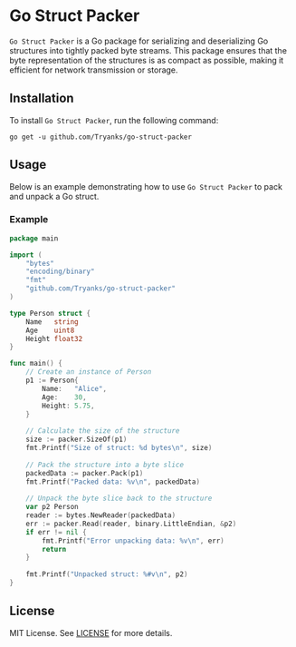 # Go Struct Packer

`Go Struct Packer` is a Go package for serializing and deserializing Go structures into tightly packed byte streams. This package ensures that the byte representation of the structures is as compact as possible, making it efficient for network transmission or storage.

## Installation

To install `Go Struct Packer`, run the following command:

```
go get -u github.com/Tryanks/go-struct-packer
```

## Usage

Below is an example demonstrating how to use `Go Struct Packer` to pack and unpack a Go struct.

### Example

```go
package main

import (
	"bytes"
	"encoding/binary"
	"fmt"
	"github.com/Tryanks/go-struct-packer"
)

type Person struct {
	Name   string
	Age    uint8
	Height float32
}

func main() {
	// Create an instance of Person
	p1 := Person{
		Name:   "Alice",
		Age:    30,
		Height: 5.75,
	}
	
	// Calculate the size of the structure
	size := packer.SizeOf(p1)
	fmt.Printf("Size of struct: %d bytes\n", size)
	
	// Pack the structure into a byte slice
	packedData := packer.Pack(p1)
	fmt.Printf("Packed data: %v\n", packedData)
	
	// Unpack the byte slice back to the structure
	var p2 Person
	reader := bytes.NewReader(packedData)
	err := packer.Read(reader, binary.LittleEndian, &p2)
	if err != nil {
		fmt.Printf("Error unpacking data: %v\n", err)
		return
	}
	
	fmt.Printf("Unpacked struct: %#v\n", p2)
}
```

## License

MIT License. See [LICENSE](LICENSE) for more details.
